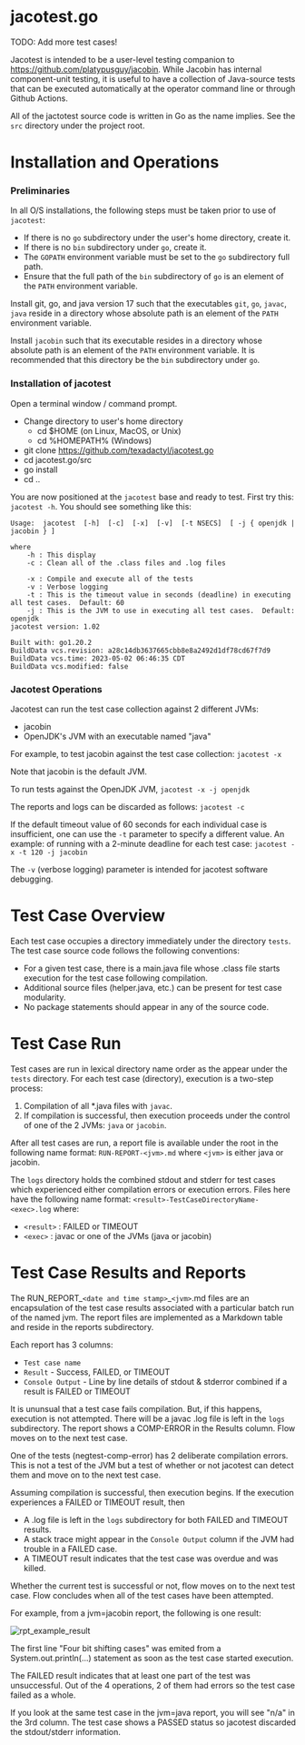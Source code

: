 # jacotest.go

TODO: Add more test cases!

Jacotest is intended to be a user-level testing companion to https://github.com/platypusguy/jacobin. 
While Jacobin has internal component-unit testing, it is useful to have a collection of Java-source tests that can be executed automatically 
at the operator command line or through Github Actions.

All of the jactotest source code is written in Go as the name implies.  See the ```src``` directory under the project root.

# Installation and Operations

### Preliminaries

In all O/S installations, the following steps must be taken prior to use of ```jacotest```:
* If there is no ```go``` subdirectory under the user's home directory, create it.
* If there is no ```bin``` subdirectory under ```go```, create it.
* The ```GOPATH``` environment variable must be set to the ```go``` subdirectory full path. 
* Ensure that the full path of the ```bin``` subdirectory of ```go``` is an element of the ```PATH``` environment variable.

Install git, go, and java version 17 such that the executables ```git```, ```go```, ```javac```, ```java``` reside in a directory whose absolute path is an element of the ```PATH``` environment variable.

Install ```jacobin``` such that its executable resides in a directory whose absolute path is an element of the ```PATH``` environment variable.  It is recommended that this directory be the ```bin``` subdirectory under ```go```.

### Installation of jacotest

Open a terminal window / command prompt.

* Change directory to user's home directory
     - cd $HOME (on Linux, MacOS, or Unix)
     - cd %HOMEPATH% (Windows)
* git clone https://github.com/texadactyl/jacotest.go
* cd jacotest.go/src
* go install
* cd ..

You are now positioned at the ```jacotest``` base and ready to test.  First try this: ```jacotest -h```.  You should see something like this:

```
Usage:  jacotest  [-h]  [-c]  [-x]  [-v]  [-t NSECS]  [ -j { openjdk | jacobin } ]

where
	-h : This display
	-c : Clean all of the .class files and .log files

	-x : Compile and execute all of the tests
	-v : Verbose logging
	-t : This is the timeout value in seconds (deadline) in executing all test cases.  Default: 60
	-j : This is the JVM to use in executing all test cases.  Default: openjdk
jacotest version: 1.02

Built with: go1.20.2
BuildData vcs.revision: a28c14db3637665cbb8e8a2492d1df78cd67f7d9
BuildData vcs.time: 2023-05-02 06:46:35 CDT
BuildData vcs.modified: false
```

### Jacotest Operations

Jacotest can run the test case collection against 2 different JVMs:
* jacobin
* OpenJDK's JVM with an executable named "java"

For example, to test jacobin against the test case collection: 
```jacotest -x```

Note that jacobin is the default JVM.

To run tests against the OpenJDK JVM, 
```jacotest -x -j openjdk```

The reports and logs can be discarded as follows:
```jacotest -c```

If the default timeout value of 60 seconds for each individual case is insufficient, one can use the ```-t``` parameter to specify a different value.  An example: of running with a 2-minute deadline for each test case:
```jacotest -x -t 120 -j jacobin```

The ```-v``` (verbose logging) parameter is intended for jacotest software debugging.

# Test Case Overview

Each test case occupies a directory immediately under the directory ```tests```.  The test case source code follows the following conventions:
* For a given test case, there is a main.java file whose .class file starts execution for the test case following compilation.
* Additional source files (helper.java, etc.) can be present for test case modularity.
* No package statements should appear in any of the source code.

# Test Case Run

Test cases are run in lexical directory name order as the appear under the ```tests``` directory.  For each test case (directory), execution is a two-step process:
1) Compilation of all *.java files with ```javac```.
2) If compilation is successful, then execution proceeds under the control of one of the 2 JVMs: ```java``` or ```jacobin```.

After all test cases are run, a report file is available under the root in the following name format: ```RUN-REPORT-<jvm>.md``` where ```<jvm>``` is either java or jacobin. 

The ```logs``` directory holds the combined stdout and stderr for test cases which experienced either compilation errors or execution errors.  Files here have the following name format: ```<result>-TestCaseDirectoryName-<exec>.log``` where:
* ```<result>``` : FAILED or TIMEOUT
* ```<exec>``` : javac or one of the JVMs (java or jacobin)

# Test Case Results and Reports

The RUN_REPORT_```<date and time stamp>```_```<jvm>```.md files are an encapsulation of the test case results associated with a particular batch run of the named jvm.  The report files are implemented as a Markdown table and reside in the reports subdirectory.

Each report has 3 columns:
* ```Test case name```
* ```Result``` - Success, FAILED, or TIMEOUT
* ```Console Output``` - Line by line details of stdout & stderror combined if a result is FAILED or TIMEOUT

It is ununsual that a test case fails compilation.  But, if this happens, execution is not attempted.  There will be a javac .log file is left in the ```logs``` subdirectory.  The report shows a COMP-ERROR in the Results column.  Flow moves on to the next test case.

One of the tests (negtest-comp-error) has 2 deliberate compilation errors. This is not a test of the JVM but a test of whether or not jacotest can detect them and move on to the next test case.

Assuming compilation is successful, then execution begins.  If the execution experiences a FAILED or TIMEOUT result, then 
* A .log file is left in the ```logs``` subdirectory for both FAILED and TIMEOUT results.  
* A stack trace might appear in the ```Console Output``` column if the JVM had trouble in a FAILED case.
* A TIMEOUT result indicates that the test case was overdue and was killed.

Whether the current test is successful or not, flow moves on to the next test case.  Flow concludes when all of the test cases have been attempted.

For example, from a jvm=jacobin report, the following is one result:
	
![rpt_example_result](https://user-images.githubusercontent.com/11318756/233359231-b914b0b7-32ea-43ae-a0c3-4d09e31bc044.png)

The first line "Four bit shifting cases" was emited from a System.out.println(...) statement as soon as the test case started execution. 

The FAILED result indicates that at least one part of the test was unsuccessful. Out of the 4 operations, 2 of them had errors so the test case failed as a whole. 

If you look at the same test case in the jvm=java report, you will see "n/a" in the 3rd column. The test case shows a PASSED status so jacotest discarded the stdout/stderr information. 
